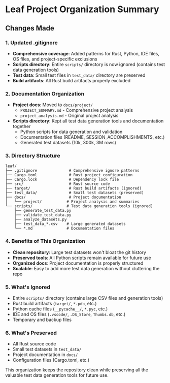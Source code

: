 # Leaf Project Organization Summary

## Changes Made

### 1. Updated .gitignore
- **Comprehensive coverage**: Added patterns for Rust, Python, IDE files, OS files, and project-specific exclusions
- **Scripts directory**: Entire `scripts/` directory is now ignored (contains test data generation tools)
- **Test data**: Small test files in `test_data/` directory are preserved
- **Build artifacts**: All Rust build artifacts properly excluded

### 2. Documentation Organization
- **Project docs**: Moved to `docs/project/`
  - `PROJECT_SUMMARY.md` - Comprehensive project analysis
  - `project_analysis.md` - Original project analysis
- **Scripts directory**: Kept all test data generation tools and documentation together
  - Python scripts for data generation and validation
  - Documentation files (README, SESSION_ACCOMPLISHMENTS, etc.)
  - Generated test datasets (10k, 300k, 3M rows)

### 3. Directory Structure
```
leaf/
├── .gitignore              # Comprehensive ignore patterns
├── Cargo.toml              # Rust project configuration
├── Cargo.lock              # Dependency lock file
├── src/                    # Rust source code
├── target/                 # Rust build artifacts (ignored)
├── test_data/              # Small test datasets (preserved)
├── docs/                   # Project documentation
│   └── project/           # Project analysis and summaries
└── scripts/               # Test data generation tools (ignored)
    ├── generate_test_data.py
    ├── validate_test_data.py
    ├── analyze_datasets.py
    ├── test_data_*.csv    # Large generated datasets
    └── *.md               # Documentation files
```

### 4. Benefits of This Organization
- **Clean repository**: Large test datasets won't bloat the git history
- **Preserved tools**: All Python scripts remain available for future use
- **Organized docs**: Project documentation is properly structured
- **Scalable**: Easy to add more test data generation without cluttering the repo

### 5. What's Ignored
- Entire `scripts/` directory (contains large CSV files and generation tools)
- Rust build artifacts (`target/`, `*.pdb`, etc.)
- Python cache files (`__pycache__/`, `*.pyc`, etc.)
- IDE and OS files (`.vscode/`, `.DS_Store`, `Thumbs.db`, etc.)
- Temporary and backup files

### 6. What's Preserved
- All Rust source code
- Small test datasets in `test_data/`
- Project documentation in `docs/`
- Configuration files (Cargo.toml, etc.)

This organization keeps the repository clean while preserving all the valuable test data generation tools for future use. 